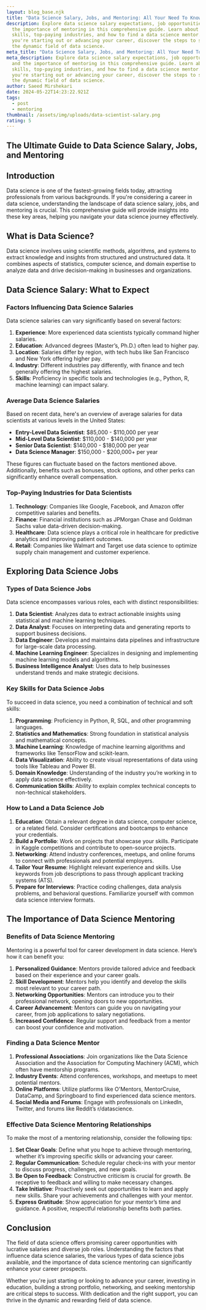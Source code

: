 ```yaml
---
layout: blog_base.njk
title: "Data Science Salary, Jobs, and Mentoring: All Your Need To Know"
description: Explore data science salary expectations, job opportunities, and
  the importance of mentoring in this comprehensive guide. Learn about key
  skills, top-paying industries, and how to find a data science mentor. Whether
  you're starting out or advancing your career, discover the steps to succeed in
  the dynamic field of data science.
meta_title: "Data Science Salary, Jobs, and Mentoring: All Your Need To Know"
meta_description: Explore data science salary expectations, job opportunities,
  and the importance of mentoring in this comprehensive guide. Learn about key
  skills, top-paying industries, and how to find a data science mentor. Whether
  you're starting out or advancing your career, discover the steps to succeed in
  the dynamic field of data science.
author: Saeed Mirshekari
date: 2024-05-22T14:23:22.921Z
tags:
  - post
  - mentoring
thumbnail: /assets/img/uploads/data-scientist-salary.png
rating: 5
---
```

## The Ultimate Guide to Data Science Salary, Jobs, and Mentoring

## Introduction

Data science is one of the fastest-growing fields today, attracting professionals from various backgrounds. If you're considering a career in data science, understanding the landscape of data science salary, jobs, and mentoring is crucial. This comprehensive guide will provide insights into these key areas, helping you navigate your data science journey effectively.

## What is Data Science?

Data science involves using scientific methods, algorithms, and systems to extract knowledge and insights from structured and unstructured data. It combines aspects of statistics, computer science, and domain expertise to analyze data and drive decision-making in businesses and organizations.

## Data Science Salary: What to Expect

### Factors Influencing Data Science Salaries

Data science salaries can vary significantly based on several factors:

1. **Experience**: More experienced data scientists typically command higher salaries.
2. **Education**: Advanced degrees (Master’s, Ph.D.) often lead to higher pay.
3. **Location**: Salaries differ by region, with tech hubs like San Francisco and New York offering higher pay.
4. **Industry**: Different industries pay differently, with finance and tech generally offering the highest salaries.
5. **Skills**: Proficiency in specific tools and technologies (e.g., Python, R, machine learning) can impact salary.

### Average Data Science Salaries

Based on recent data, here's an overview of average salaries for data scientists at various levels in the United States:

- **Entry-Level Data Scientist**: $85,000 - $110,000 per year
- **Mid-Level Data Scientist**: $110,000 - $140,000 per year
- **Senior Data Scientist**: $140,000 - $180,000 per year
- **Data Science Manager**: $150,000 - $200,000+ per year

These figures can fluctuate based on the factors mentioned above. Additionally, benefits such as bonuses, stock options, and other perks can significantly enhance overall compensation.

### Top-Paying Industries for Data Scientists

1. **Technology**: Companies like Google, Facebook, and Amazon offer competitive salaries and benefits.
2. **Finance**: Financial institutions such as JPMorgan Chase and Goldman Sachs value data-driven decision-making.
3. **Healthcare**: Data science plays a critical role in healthcare for predictive analytics and improving patient outcomes.
4. **Retail**: Companies like Walmart and Target use data science to optimize supply chain management and customer experience.

## Exploring Data Science Jobs

### Types of Data Science Jobs

Data science encompasses various roles, each with distinct responsibilities:

1. **Data Scientist**: Analyzes data to extract actionable insights using statistical and machine learning techniques.
2. **Data Analyst**: Focuses on interpreting data and generating reports to support business decisions.
3. **Data Engineer**: Develops and maintains data pipelines and infrastructure for large-scale data processing.
4. **Machine Learning Engineer**: Specializes in designing and implementing machine learning models and algorithms.
5. **Business Intelligence Analyst**: Uses data to help businesses understand trends and make strategic decisions.

### Key Skills for Data Science Jobs

To succeed in data science, you need a combination of technical and soft skills:

1. **Programming**: Proficiency in Python, R, SQL, and other programming languages.
2. **Statistics and Mathematics**: Strong foundation in statistical analysis and mathematical concepts.
3. **Machine Learning**: Knowledge of machine learning algorithms and frameworks like TensorFlow and scikit-learn.
4. **Data Visualization**: Ability to create visual representations of data using tools like Tableau and Power BI.
5. **Domain Knowledge**: Understanding of the industry you’re working in to apply data science effectively.
6. **Communication Skills**: Ability to explain complex technical concepts to non-technical stakeholders.

### How to Land a Data Science Job

1. **Education**: Obtain a relevant degree in data science, computer science, or a related field. Consider certifications and bootcamps to enhance your credentials.
2. **Build a Portfolio**: Work on projects that showcase your skills. Participate in Kaggle competitions and contribute to open-source projects.
3. **Networking**: Attend industry conferences, meetups, and online forums to connect with professionals and potential employers.
4. **Tailor Your Resume**: Highlight relevant experience and skills. Use keywords from job descriptions to pass through applicant tracking systems (ATS).
5. **Prepare for Interviews**: Practice coding challenges, data analysis problems, and behavioral questions. Familiarize yourself with common data science interview formats.

## The Importance of Data Science Mentoring

### Benefits of Data Science Mentoring

Mentoring is a powerful tool for career development in data science. Here’s how it can benefit you:

1. **Personalized Guidance**: Mentors provide tailored advice and feedback based on their experience and your career goals.
2. **Skill Development**: Mentors help you identify and develop the skills most relevant to your career path.
3. **Networking Opportunities**: Mentors can introduce you to their professional network, opening doors to new opportunities.
4. **Career Advancement**: Mentors can guide you on navigating your career, from job applications to salary negotiations.
5. **Increased Confidence**: Regular support and feedback from a mentor can boost your confidence and motivation.

### Finding a Data Science Mentor

1. **Professional Associations**: Join organizations like the Data Science Association and the Association for Computing Machinery (ACM), which often have mentorship programs.
2. **Industry Events**: Attend conferences, workshops, and meetups to meet potential mentors.
3. **Online Platforms**: Utilize platforms like O'Mentors, MentorCruise, DataCamp, and Springboard to find experienced data science mentors.
4. **Social Media and Forums**: Engage with professionals on LinkedIn, Twitter, and forums like Reddit’s r/datascience.

### Effective Data Science Mentoring Relationships

To make the most of a mentoring relationship, consider the following tips:

1. **Set Clear Goals**: Define what you hope to achieve through mentoring, whether it’s improving specific skills or advancing your career.
2. **Regular Communication**: Schedule regular check-ins with your mentor to discuss progress, challenges, and new goals.
3. **Be Open to Feedback**: Constructive criticism is crucial for growth. Be receptive to feedback and willing to make necessary changes.
4. **Take Initiative**: Proactively seek out opportunities to learn and apply new skills. Share your achievements and challenges with your mentor.
5. **Express Gratitude**: Show appreciation for your mentor’s time and guidance. A positive, respectful relationship benefits both parties.

## Conclusion

The field of data science offers promising career opportunities with lucrative salaries and diverse job roles. Understanding the factors that influence data science salaries, the various types of data science jobs available, and the importance of data science mentoring can significantly enhance your career prospects.

Whether you're just starting or looking to advance your career, investing in education, building a strong portfolio, networking, and seeking mentorship are critical steps to success. With dedication and the right support, you can thrive in the dynamic and rewarding field of data science.

